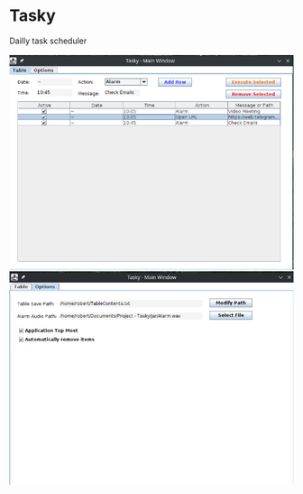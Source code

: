 # Tasky

Dailly task scheduler
<br>
<br>
![alt text](https://raw.githubusercontent.com/robertstandev/Tasky/main/README/Images/TableTab.jpg)
![alt text](https://raw.githubusercontent.com/robertstandev/Tasky/main/README/Images/OptionsTab.jpg)
